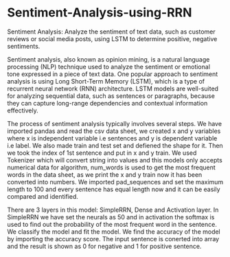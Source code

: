 # Sentiment-Analysis-using-RRN

Sentiment Analysis: Analyze the sentiment of text data, such as customer reviews or social media posts, using LSTM to determine positive, negative sentiments. 

Sentiment analysis, also known as opinion mining, is a natural language processing (NLP) 
technique used to analyze the sentiment or emotional tone expressed in a piece of text data. One 
popular approach to sentiment analysis is using Long Short-Term Memory (LSTM), which is a 
type of recurrent neural network (RNN) architecture. LSTM models are well-suited for analyzing 
sequential data, such as sentences or paragraphs, because they can capture long-range 
dependencies and contextual information effectively.

The process of sentiment analysis typically involves several steps. We have imported pandas and 
read the csv data sheet, we created x and y variables where x is independent variable i.e 
sentences and y is dependent variable i.e label. We also made train and test set and defiened the 
shape for it. Then we took the index of 1st sentence and put in x and y train. 
We used Tokenizer which will convert string into values and this models only accepts numerical 
data for algorithm, num_words is used to get the most frequent words in the data sheet, as we 
print the x and y train now it has been converted into numbers. We imported pad_sequences and 
set the maximum length to 100 and every sentence has equal length now and it can be easily 
compared and identified. 

There are 3 layers in this model: SimpleRRN, Dense and Activation layer. In SimpleRRN we 
have set the neurals as 50 and in activation the softmax is used to find out the probability of the 
most frequent word in the sentence. We classify the model and fit the model. We find the 
accuracy of the model by importing the accuracy score. The input sentence is conerted into array 
and the result is shown as 0 for negative and 1 for positive sentence. 
